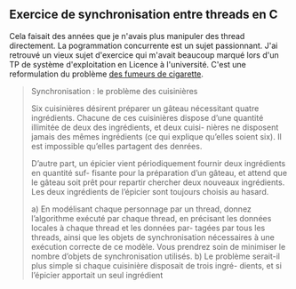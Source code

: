## Exercice de synchronisation entre threads en C

Cela faisait des années que je n'avais plus manipuler des thread directement. La pogrammation concurrente est un sujet passionnant. J'ai retrouvé un vieux sujet d'exercice qui m'avait beaucoup marqué lors d'un TP de système d'exploitation en Licence à l'université. C'est une reformulation du problème [des fumeurs de cigarette](http://en.wikipedia.org/wiki/Cigarette_smokers_problem).

> Synchronisation : le problème des cuisinières
>
> Six cuisinières désirent préparer un gâteau nécessitant quatre ingrédients. Chacune de ces cuisinières dispose d’une quantité illimitée de deux des ingrédients, et deux cuisi- nières ne disposent jamais des mêmes ingrédients (ce qui explique qu’elles soient six). Il est impossible qu’elles partagent des denrées.
>
>D’autre part, un épicier vient périodiquement fournir deux ingrédients en quantité suf- fisante pour la préparation d’un gâteau, et attend que le gâteau soit prêt pour repartir chercher deux nouveaux ingrédients. Les deux ingrédients de l’épicier sont toujours choisis au hasard. 
> 
> a) En modélisant chaque personnage par un thread, donnez l’algorithme exécuté par chaque thread, en précisant les données locales à chaque thread et les données par- tagées par tous les threads, ainsi que les objets de synchronisation nécessaires à une exécution correcte de ce modèle. Vous prendrez soin de minimiser le nombre d’objets de synchronisation utilisés. 
> b) Le problème serait-il plus simple si chaque cuisinière disposait de trois ingré- dients, et si l’épicier apportait un seul ingrédient 
